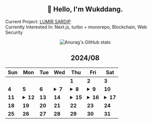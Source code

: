 <div align="center">

## 🙌 Hello, I'm Wukddang.

<div align="left">
  
  Current Project: [LUMIR SARDIP](https://sardip.lumir.space) <br />
  Currently Interested In: Next.js, turbo + monorepo, Blockchain, Web Security
</div>

![Anurag's GitHub stats](https://github-readme-stats.vercel.app/api?username=wukdddang&show_icons=true&theme=radical)


<!--CALENDAR-START-->
## 2024/08

| Sun | Mon | Tue | Wed | Thu | Fri | Sat |
| --- | --- | --- | --- | --- | --- | --- |
|     |     |     |     | **1** | **2** | **3** |
| **4** | **5** | **6** | <details><summary>**7**</summary>NestJS: 코드팩토리 강의 섹션 7-8 수강</details> | <details><summary>**8**</summary>NestJS: 코드팩토리 강의 섹션 9 수강</details> | <details><summary>**9**</summary>NestJS: 코드팩토리 강의 섹션 10 수강</details> | **10** |
| **11** | <details><summary>**12**</summary>NestJS: 코드팩토리 강의 섹션 11 수강</details> | **13** | **14** | <details><summary>**15**</summary>TS: 드림코딩 강의 섹션 0 수강</details> | <details><summary>**16**</summary>TS: 드림코딩 강의 섹션 1 수강</details> | <details><summary>**17**</summary>TS: 드림코딩 강의 섹션 2-1~2-8 수강</details> |
| **18** | **19** | **20** | **21** | **22** | **23** | **24** |
| **25** | **26** | **27** | **28** | **29** | **30** | **31** |


<!--CALENDAR-END-->
